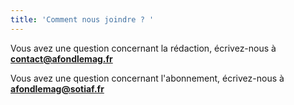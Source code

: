 ```yaml
---
title: 'Comment nous joindre ? '
---
```


Vous avez une question concernant la rédaction, écrivez-nous à **[contact@afondlemag.fr](mailto:contact@afondlemag.fr)**

Vous avez une question concernant l'abonnement, écrivez-nous à **[afondlemag@sotiaf.fr](mailto:afondlemag@sotiaf.fr)**
